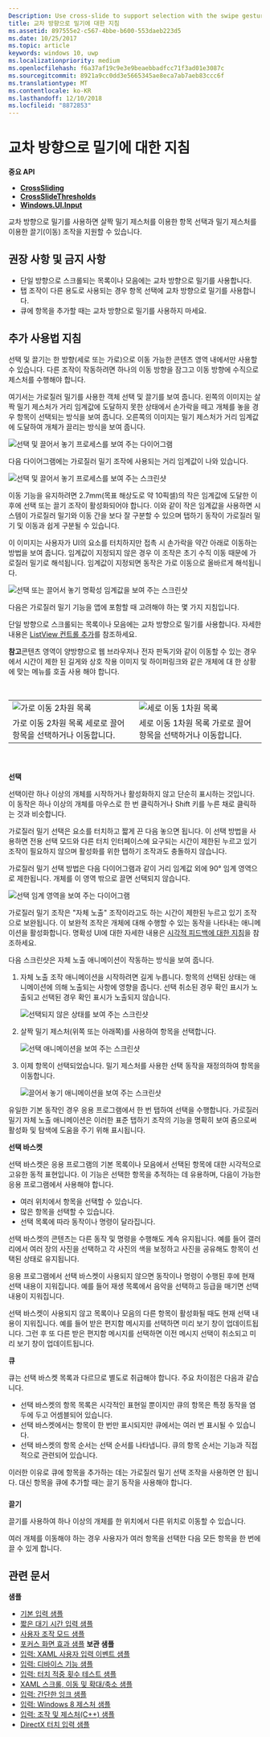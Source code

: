 ```yaml
---
Description: Use cross-slide to support selection with the swipe gesture and drag (move) interactions with the slide gesture.
title: 교차 방향으로 밀기에 대한 지침
ms.assetid: 897555e2-c567-4bbe-b600-553daeb223d5
ms.date: 10/25/2017
ms.topic: article
keywords: windows 10, uwp
ms.localizationpriority: medium
ms.openlocfilehash: f6a37af19c9e3e9beaebbadfcc71f3ad01e3087c
ms.sourcegitcommit: 8921a9cc0dd3e5665345ae8eca7ab7aeb83ccc6f
ms.translationtype: MT
ms.contentlocale: ko-KR
ms.lasthandoff: 12/10/2018
ms.locfileid: "8872853"
---
```

# <a name="guidelines-for-cross-slide"></a>교차 방향으로 밀기에 대한 지침




**중요 API**

-   [**CrossSliding**](https://msdn.microsoft.com/library/windows/apps/br241942)
-   [**CrossSlideThresholds**](https://msdn.microsoft.com/library/windows/apps/br241941)
-   [**Windows.UI.Input**](https://msdn.microsoft.com/library/windows/apps/br242084)

교차 방향으로 밀기를 사용하면 살짝 밀기 제스처를 이용한 항목 선택과 밀기 제스처를 이용한 끌기(이동) 조작을 지원할 수 있습니다.

## <a name="span-iddosanddontsspanspan-iddosanddontsspanspan-iddosanddontsspandos-and-donts"></a><span id="Dos_and_don_ts"></span><span id="dos_and_don_ts"></span><span id="DOS_AND_DON_TS"></span>권장 사항 및 금지 사항


-   단일 방향으로 스크롤되는 목록이나 모음에는 교차 방향으로 밀기를 사용합니다.
-   탭 조작이 다른 용도로 사용되는 경우 항목 선택에 교차 방향으로 밀기를 사용합니다.
-   큐에 항목을 추가할 때는 교차 방향으로 밀기를 사용하지 마세요.

## <a name="span-idadditionalusageguidancespanspan-idadditionalusageguidancespanspan-idadditionalusageguidancespanadditional-usage-guidance"></a><span id="Additional_usage_guidance"></span><span id="additional_usage_guidance"></span><span id="ADDITIONAL_USAGE_GUIDANCE"></span>추가 사용법 지침


선택 및 끌기는 한 방향(세로 또는 가로)으로 이동 가능한 콘텐츠 영역 내에서만 사용할 수 있습니다. 다른 조작이 작동하려면 하나의 이동 방향을 잠그고 이동 방향에 수직으로 제스처를 수행해야 합니다.

여기서는 가로질러 밀기를 사용한 객체 선택 및 끌기를 보여 줍니다. 왼쪽의 이미지는 살짝 밀기 제스처가 거리 임계값에 도달하지 못한 상태에서 손가락을 떼고 개체를 놓을 경우 항목이 선택되는 방식을 보여 줍니다. 오른쪽의 이미지는 밀기 제스처가 거리 임계값에 도달하여 개체가 끌리는 방식을 보여 줍니다.

![선택 및 끌어서 놓기 프로세스를 보여 주는 다이어그램](images/crossslide-mechanism.png)

다음 다이어그램에는 가로질러 밀기 조작에 사용되는 거리 임계값이 나와 있습니다.

![선택 및 끌어서 놓기 프로세스를 보여 주는 스크린샷](images/crossslide-threshold.png)

이동 기능을 유지하려면 2.7mm(목표 해상도로 약 10픽셀)의 작은 임계값에 도달한 이후에 선택 또는 끌기 조작이 활성화되어야 합니다. 이와 같이 작은 임계값을 사용하면 시스템이 가로질러 밀기와 이동 간을 보다 잘 구분할 수 있으며 탭하기 동작이 가로질러 밀기 및 이동과 쉽게 구분될 수 있습니다.

이 이미지는 사용자가 UI의 요소를 터치하지만 접촉 시 손가락을 약간 아래로 이동하는 방법을 보여 줍니다. 임계값이 지정되지 않은 경우 이 조작은 초기 수직 이동 때문에 가로질러 밀기로 해석됩니다. 임계값이 지정되면 동작은 가로 이동으로 올바르게 해석됩니다.

![선택 또는 끌어서 놓기 명확성 임계값을 보여 주는 스크린샷](images/crossslide-threshold2.png)

다음은 가로질러 밀기 기능을 앱에 포함할 때 고려해야 하는 몇 가지 지침입니다.

단일 방향으로 스크롤되는 목록이나 모음에는 교차 방향으로 밀기를 사용합니다. 자세한 내용은 [ListView 컨트롤 추가](https://msdn.microsoft.com/library/windows/apps/hh465382)를 참조하세요.

**참고**콘텐츠 영역이 양방향으로 웹 브라우저나 전자 판독기와 같이 이동할 수 있는 경우에서 시간이 제한 된 길게와 상호 작용 이미지 및 하이퍼링크와 같은 개체에 대 한 상황에 맞는 메뉴를 호출 사용 해야 합니다.

 

|                                                                                         |                                                                                         |
|-----------------------------------------------------------------------------------------|-----------------------------------------------------------------------------------------|
| ![가로 이동 2차원 목록](images/groupedlistview1.png)                | ![세로 이동 1차원 목록](images/listviewlistlayout.png)                |
| 가로 이동 2차원 목록 세로로 끌어 항목을 선택하거나 이동합니다. | 세로 이동 1차원 목록 가로로 끌어 항목을 선택하거나 이동합니다. |

 

### <span id="selection"></span><span id="SELECTION"></span>

**선택**

선택이란 하나 이상의 개체를 시작하거나 활성화하지 않고 단순히 표시하는 것입니다. 이 동작은 하나 이상의 개체를 마우스로 한 번 클릭하거나 Shift 키를 누른 채로 클릭하는 것과 비슷합니다.

가로질러 밀기 선택은 요소를 터치하고 짧게 끈 다음 놓으면 됩니다. 이 선택 방법을 사용하면 전용 선택 모드와 다른 터치 인터페이스에 요구되는 시간이 제한된 누르고 있기 조작이 필요하지 않으며 활성화를 위한 탭하기 조작과도 충돌하지 않습니다.

가로질러 밀기 선택 방법은 다음 다이어그램과 같이 거리 임계값 외에 90° 임계 영역으로 제한됩니다. 개체를 이 영역 밖으로 끌면 선택되지 않습니다.

![선택 임계 영역을 보여 주는 다이어그램](images/crossslide-selection.png)

가로질러 밀기 조작은 "자체 노출" 조작이라고도 하는 시간이 제한된 누르고 있기 조작으로 보완됩니다. 이 보완적 조작은 개체에 대해 수행할 수 있는 동작을 나타내는 애니메이션을 활성화합니다. 명확성 UI에 대한 자세한 내용은 [시각적 피드백에 대한 지침](guidelines-for-visualfeedback.md)을 참조하세요.

다음 스크린샷은 자체 노출 애니메이션이 작동하는 방식을 보여 줍니다.

1.  자체 노출 조작 애니메이션을 시작하려면 길게 누릅니다. 항목의 선택된 상태는 애니메이션에 의해 노출되는 사항에 영향을 줍니다. 선택 취소된 경우 확인 표시가 노출되고 선택된 경우 확인 표시가 노출되지 않습니다.

    ![선택되지 않은 상태를 보여 주는 스크린샷](images/crossslide-selfreveal1.png)

2.  살짝 밀기 제스처(위쪽 또는 아래쪽)를 사용하여 항목을 선택합니다.

    ![선택 애니메이션을 보여 주는 스크린샷](images/crossslide-selfreveal2.png)

3.  이제 항목이 선택되었습니다. 밀기 제스처를 사용한 선택 동작을 재정의하여 항목을 이동합니다.

    ![끌어서 놓기 애니메이션을 보여 주는 스크린샷](images/crossslide-selfreveal3.png)

유일한 기본 동작인 경우 응용 프로그램에서 한 번 탭하여 선택을 수행합니다. 가로질러 밀기 자체 노출 애니메이션은 이러한 표준 탭하기 조작의 기능을 명확히 보여 줌으로써 활성화 및 탐색에 도움을 주기 위해 표시됩니다.

**선택 바스켓**

선택 바스켓은 응용 프로그램의 기본 목록이나 모음에서 선택된 항목에 대한 시각적으로 고유한 동적 표현입니다. 이 기능은 선택한 항목을 추적하는 데 유용하며, 다음이 가능한 응용 프로그램에서 사용해야 합니다.

-   여러 위치에서 항목을 선택할 수 있습니다.
-   많은 항목을 선택할 수 있습니다.
-   선택 목록에 따라 동작이나 명령이 달라집니다.

선택 바스켓의 콘텐츠는 다른 동작 및 명령을 수행해도 계속 유지됩니다. 예를 들어 갤러리에서 여러 장의 사진을 선택하고 각 사진의 색을 보정하고 사진을 공유해도 항목이 선택된 상태로 유지됩니다.

응용 프로그램에서 선택 바스켓이 사용되지 않으면 동작이나 명령이 수행된 후에 현재 선택 내용이 지워집니다. 예를 들어 재생 목록에서 음악을 선택하고 등급을 매기면 선택 내용이 지워집니다.

선택 바스켓이 사용되지 않고 목록이나 모음의 다른 항목이 활성화될 때도 현재 선택 내용이 지워집니다. 예를 들어 받은 편지함 메시지를 선택하면 미리 보기 창이 업데이트됩니다. 그런 후 또 다른 받은 편지함 메시지를 선택하면 이전 메시지 선택이 취소되고 미리 보기 창이 업데이트됩니다.

**큐**

큐는 선택 바스켓 목록과 다르므로 별도로 취급해야 합니다. 주요 차이점은 다음과 같습니다.

-   선택 바스켓의 항목 목록은 시각적인 표현일 뿐이지만 큐의 항목은 특정 동작을 염두에 두고 어셈블되어 있습니다.
-   선택 바스켓에서는 항목이 한 번만 표시되지만 큐에서는 여러 번 표시될 수 있습니다.
-   선택 바스켓의 항목 순서는 선택 순서를 나타냅니다. 큐의 항목 순서는 기능과 직접적으로 관련되어 있습니다.

이러한 이유로 큐에 항목을 추가하는 데는 가로질러 밀기 선택 조작을 사용하면 안 됩니다. 대신 항목을 큐에 추가할 때는 끌기 동작을 사용해야 합니다.

### <span id="draganddrop"></span><span id="DRAGANDDROP"></span>

**끌기**

끌기를 사용하여 하나 이상의 개체를 한 위치에서 다른 위치로 이동할 수 있습니다.

여러 개체를 이동해야 하는 경우 사용자가 여러 항목을 선택한 다음 모든 항목을 한 번에 끌 수 있게 합니다.

## <a name="span-idrelatedtopicsspanrelated-articles"></a><span id="related_topics"></span>관련 문서


**샘플**
* [기본 입력 샘플](http://go.microsoft.com/fwlink/p/?LinkID=620302)
* [짧은 대기 시간 입력 샘플](http://go.microsoft.com/fwlink/p/?LinkID=620304)
* [사용자 조작 모드 샘플](http://go.microsoft.com/fwlink/p/?LinkID=619894)
* [포커스 화면 효과 샘플](http://go.microsoft.com/fwlink/p/?LinkID=619895)
**보관 샘플**
* [입력: XAML 사용자 입력 이벤트 샘플](http://go.microsoft.com/fwlink/p/?linkid=226855)
* [입력: 디바이스 기능 샘플](http://go.microsoft.com/fwlink/p/?linkid=231530)
* [입력: 터치 적중 횟수 테스트 샘플](http://go.microsoft.com/fwlink/p/?linkid=231590)
* [XAML 스크롤, 이동 및 확대/축소 샘플](http://go.microsoft.com/fwlink/p/?linkid=251717)
* [입력: 간단한 잉크 샘플](http://go.microsoft.com/fwlink/p/?linkid=246570)
* [입력: Windows 8 제스처 샘플](http://go.microsoft.com/fwlink/p/?LinkId=264995)
* [입력: 조작 및 제스처(C++) 샘플](http://go.microsoft.com/fwlink/p/?linkid=231605)
* [DirectX 터치 입력 샘플](http://go.microsoft.com/fwlink/p/?LinkID=231627)
 

 




